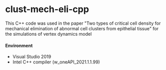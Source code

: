 # clust-mech-eli-cpp
 This C++ code was used in the paper "Two types of critical cell density for mechanical elimination of abnormal cell clusters from epithelial tissue" for the simulations of vertex dynamics model

#### Environment
- Visual Studio 2019
- Intel C++ compiler (w_oneAPI_2021.1.1.99)
